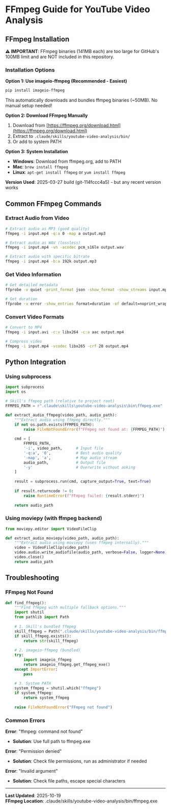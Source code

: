 # FFmpeg Guide for YouTube Video Analysis

## FFmpeg Installation

**⚠️ IMPORTANT**: FFmpeg binaries (141MB each) are too large for GitHub's 100MB limit and are NOT included in this repository.

### Installation Options

**Option 1: Use imageio-ffmpeg (Recommended - Easiest)**
```bash
pip install imageio-ffmpeg
```
This automatically downloads and bundles ffmpeg binaries (~50MB). No manual setup needed!

**Option 2: Download FFmpeg Manually**
1. Download from [https://ffmpeg.org/download.html](https://ffmpeg.org/download.html)
2. Extract to `.claude/skills/youtube-video-analysis/bin/`
3. Or add to system PATH

**Option 3: System Installation**
- **Windows**: Download from ffmpeg.org, add to PATH
- **Mac**: `brew install ffmpeg`
- **Linux**: `apt-get install ffmpeg` or `yum install ffmpeg`

**Version Used**: 2025-03-27 build (git-114fccc4a5) - but any recent version works

## Common FFmpeg Commands

### Extract Audio from Video

```bash
# Extract audio as MP3 (good quality)
ffmpeg -i input.mp4 -q:a 0 -map a output.mp3

# Extract audio as WAV (lossless)
ffmpeg -i input.mp4 -vn -acodec pcm_s16le output.wav

# Extract audio with specific bitrate
ffmpeg -i input.mp4 -b:a 192k output.mp3
```

### Get Video Information

```bash
# Get detailed metadata
ffprobe -v quiet -print_format json -show_format -show_streams input.mp4

# Get duration
ffprobe -v error -show_entries format=duration -of default=noprint_wrappers=1:nokey=1 input.mp4
```

### Convert Video Formats

```bash
# Convert to MP4
ffmpeg -i input.avi -c:v libx264 -c:a aac output.mp4

# Compress video
ffmpeg -i input.mp4 -vcodec libx265 -crf 28 output.mp4
```

## Python Integration

### Using subprocess

```python
import subprocess
import os

# Skill's ffmpeg path (relative to project root)
FFMPEG_PATH = r".claude\skills\youtube-video-analysis\bin\ffmpeg.exe"

def extract_audio_ffmpeg(video_path, audio_path):
    """Extract audio using ffmpeg directly."""
    if not os.path.exists(FFMPEG_PATH):
        raise FileNotFoundError(f"FFmpeg not found at: {FFMPEG_PATH}")
    
    cmd = [
        FFMPEG_PATH,
        '-i', video_path,      # Input file
        '-q:a', '0',           # Best audio quality
        '-map', 'a',           # Map audio stream
        audio_path,            # Output file
        '-y'                   # Overwrite without asking
    ]
    
    result = subprocess.run(cmd, capture_output=True, text=True)
    
    if result.returncode != 0:
        raise RuntimeError(f"FFmpeg failed: {result.stderr}")
    
    return audio_path
```

### Using moviepy (with ffmpeg backend)

```python
from moviepy.editor import VideoFileClip

def extract_audio_moviepy(video_path, audio_path):
    """Extract audio using moviepy (uses ffmpeg internally)."""
    video = VideoFileClip(video_path)
    video.audio.write_audiofile(audio_path, verbose=False, logger=None)
    video.close()
    return audio_path
```

## Troubleshooting

### FFmpeg Not Found

```python
def find_ffmpeg():
    """Find ffmpeg with multiple fallback options."""
    import shutil
    from pathlib import Path
    
    # 1. Skill's bundled ffmpeg
    skill_ffmpeg = Path(".claude/skills/youtube-video-analysis/bin/ffmpeg.exe")
    if skill_ffmpeg.exists():
        return str(skill_ffmpeg)
    
    # 2. imageio-ffmpeg (bundled)
    try:
        import imageio_ffmpeg
        return imageio_ffmpeg.get_ffmpeg_exe()
    except ImportError:
        pass
    
    # 3. System PATH
    system_ffmpeg = shutil.which("ffmpeg")
    if system_ffmpeg:
        return system_ffmpeg
    
    raise FileNotFoundError("FFmpeg not found")
```

### Common Errors

**Error**: "ffmpeg: command not found"
- **Solution**: Use full path to ffmpeg.exe

**Error**: "Permission denied"
- **Solution**: Check file permissions, run as administrator if needed

**Error**: "Invalid argument"
- **Solution**: Check file paths, escape special characters

---

**Last Updated**: 2025-10-19  
**FFmpeg Location**: .claude/skills/youtube-video-analysis/bin/ffmpeg.exe

